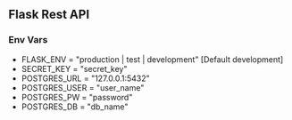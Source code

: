 ## Flask Rest API


### Env Vars

* FLASK_ENV = "production | test | development" [Default development]
* SECRET_KEY = "secret_key"
* POSTGRES_URL = "127.0.0.1:5432"
* POSTGRES_USER = "user_name"
* POSTGRES_PW = "password"
* POSTGRES_DB = "db_name"
